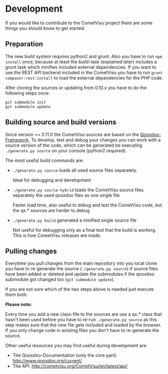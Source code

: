 Development
===========

If you would like to contribute to the CometVisu project there are some things you should know
to get started.

Preparation
-----------

The new build system requires python2 and grunt. Also you have to run `npm install` once,
because at least the build-task (explained later) includes a grunt task which minifies included
external dependencies. If you want to use the REST API backend included in the CometVisu you
have to run `grunt composer:rest:install` to load the external dependencies for the PHP code.

After cloning the sources or updating from 0.10.x you have to do the following steps once:

```
git submodule init
git submodule update
```
 
Building source and build versions
---------------------------------

Since version >= 0.11.0 the CometVisu sources are based on the
 [Qooxdoo-Framework](http://www.qooxdoo.org). To develop, test and debug
your changes you can work with a source version of the code, which can be generated be executing 
`./generate.py source` on your console (python2 required).

The most useful build commands are:
* `./generate.py source` loads all used source files separately.

    Ideal for debugging and development
        
* `./generate.py source-hybrid` loads the CometVisu source files separately the used qooxdoo files as one single file

    Faster load time, also useful to debug and test the CometVisu code, but the qx.* sources are harder to debug
     
* `./generate.py build` generated a minified single source file

    Not useful for debugging only as a final test that the build is working. This is how CometVisu releases
    are made.
    
Pulling changes
---------------

Everytime you pull changes from the main repository into you local clone you have to re-generate the source 
(`./generate.py source`) if source files have been added or deleted and update the submodules if the 
 qooxdoo submodule got changed too (`git submodule update`).
 
If you are not sure which of the two steps above is needed just execute them both.
    
**Please note:**

Every time you add a new class-file to the sources are use a qx.* class that hasn't been used before
you have to re-run `./generate.py source` as this step makes sure that the new file gets included and loaded
by the browser. If you only change code in existing files you don't have to re-generate the source.

Other useful resources you may find useful during development are:

* The Qooxdoo-Documentation (only the core part): http://www.qooxdoo.org/current/
* The API: http://cometvisu.org/CometVisu/en/latest/api/